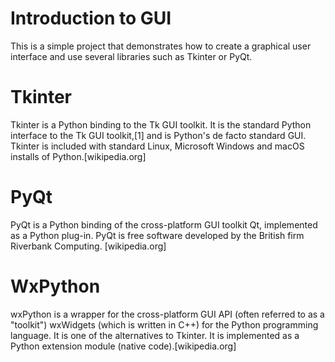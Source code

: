 # Introduction to GUI

This is a simple project that demonstrates how to create a graphical user interface and use several libraries such as Tkinter or PyQt.

# Tkinter
Tkinter is a Python binding to the Tk GUI toolkit. It is the standard Python interface to the Tk GUI toolkit,[1] and is Python's de facto standard GUI. Tkinter is included with standard Linux, Microsoft Windows and macOS installs of Python.[wikipedia.org]
# PyQt
PyQt is a Python binding of the cross-platform GUI toolkit Qt, implemented as a Python plug-in. PyQt is free software developed by the British firm Riverbank Computing. [wikipedia.org]
# WxPython
wxPython is a wrapper for the cross-platform GUI API (often referred to as a "toolkit") wxWidgets (which is written in C++) for the Python programming language. It is one of the alternatives to Tkinter. It is implemented as a Python extension module (native code).[wikipedia.org]
